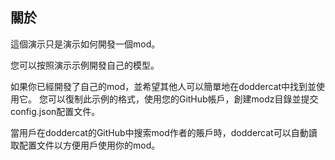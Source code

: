 ## 關於

這個演示只是演示如何開發一個mod。

您可以按照演示示例開發自己的模型。

如果你已經開發了自己的mod，並希望其他人可以簡單地在doddercat中找到並使用它。 您可以復制此示例的格式，使用您的GitHub帳戶，創建modz目錄並提交config.json配置文件。

當用戶在doddercat的GitHub中搜索mod作者的賬戶時，doddercat可以自動讀取配置文件以方便用戶使用你的mod。
